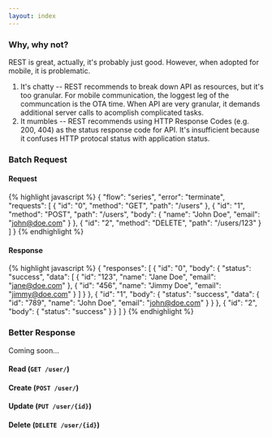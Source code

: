 ```yaml
---
layout: index
---
```


### Why, why not?
REST is great, actually, it's probably just good.  However, when adopted for mobile, it is problematic.

1. It's chatty -- REST recommends to break down API as resources, but it's too granular.  For mobile communication, the loggest leg of the communcation is the OTA time.  When API are very granular, it demands additional server calls to acomplish complicated tasks. 
2. It mumbles -- REST recommends using HTTP Response Codes (e.g. 200, 404) as the status response code for API.  It's insufficient because it confuses HTTP protocal status with application status.  

### Batch Request

#### Request
{% highlight javascript %}
{
  "flow": "series",
  "error": "terminate",
  "requests": [
    {
      "id": "0",
      "method": "GET",
      "path": "/users"
    },
    {
      "id": "1",
      "method": "POST",
      "path": "/users",
      "body": {
        "name": "John Doe",
        "email": "john@doe.com"
      }
    },
    {
      "id": "2",
      "method": "DELETE",
      "path": "/users/123"
    }
  ]
}
{% endhighlight %}

#### Response
{% highlight javascript %}
{
  "responses": [
    {
      "id": "0",
      "body": {
        "status": "success",
        "data": [
          {
            "id": "123",
            "name": "Jane Doe",
            "email": "jane@doe.com"
          },
          {
            "id": "456",
            "name": "Jimmy Doe",
            "email": "jimmy@doe.com"
          }
        ]
      }
    },
    {
      "id": "1",
      "body": {
        "status": "success",
        "data": {
          "id": "789",
          "name": "John Doe",
          "email": "john@doe.com"
        }
      }
    },
    {
      "id": "2",
      "body": {
        "status": "success"
      }
    }
  ]
}
{% endhighlight %}


### Better Response
Coming soon...


#### Read (`GET /user/`)


#### Create (`POST /user/`)

#### Update (`PUT /user/{id}`)

#### Delete (`DELETE /user/{id}`)





